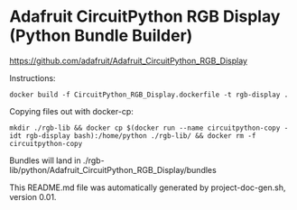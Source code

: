 # Adafruit CircuitPython RGB Display (Python Bundle Builder)

https://github.com/adafruit/Adafruit_CircuitPython_RGB_Display

Instructions:

`docker build -f CircuitPython_RGB_Display.dockerfile -t rgb-display .`

Copying files out with docker-cp:

`mkdir ./rgb-lib && docker cp $(docker run --name circuitpython-copy -idt rgb-display bash):/home/python ./rgb-lib/ && docker rm -f circuitpython-copy`

Bundles will land in ./rgb-lib/python/Adafruit_CircuitPython_RGB_Display/bundles

This README.md file was automatically generated by project-doc-gen.sh, version 0.01.
